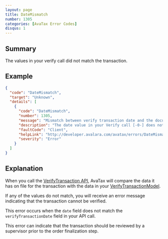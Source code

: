 ```yaml
---
layout: page
title: DateMismatch
number: 1305
categories: [AvaTax Error Codes]
disqus: 1
---
```


## Summary

The values in your verify call did not match the transaction.

## Example

```json
{
  "code": "DateMismatch",
  "target": "Unknown",
  "details": [
    {
      "code": "DateMismatch",
      "number": 1305,
      "message": "Mismatch between verify transaction date and the document date.",
      "description": "The date value in your Verify call [-0-] does not match the transaction's date value [-1-].",
      "faultCode": "Client",
      "helpLink": "http://developer.avalara.com/avatax/errors/DateMismatch",
      "severity": "Error"
    }
  ]
}
```

## Explanation

When you call the [VerifyTransaction API](/api-reference/avatax/rest/v2/methods/Transactions/VerifyTransaction/), AvaTax will compare the data it has on file for the transaction with the data in your [VerifyTransactionModel](/api-reference/avatax/rest/v2/models/VerifyTransactionModel/).

If any of the values do not match, you will receive an error message indicating that the transaction cannot be verified.

This error occurs when the `date` field does not match the `verifyTransactionDate` field in your API call.  

This error can indicate that the transaction should be reviewed by a supervisor prior to the order finalization step.
